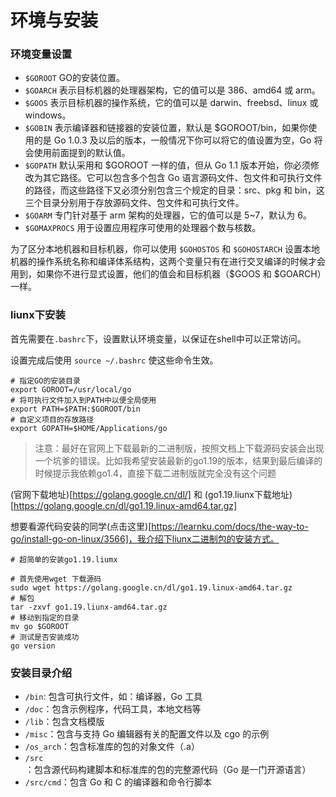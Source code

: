 # 环境与安装

### 环境变量设置

- `$GOROOT` GO的安装位置。
- `$GOARCH` 表示目标机器的处理器架构，它的值可以是 386、amd64 或 arm。
- `$GOOS`   表示目标机器的操作系统，它的值可以是 darwin、freebsd、linux 或 windows。
- `$GOBIN`  表示编译器和链接器的安装位置，默认是 $GOROOT/bin，如果你使用的是 Go 1.0.3 及以后的版本，一般情况下你可以将它的值设置为空，Go 将会使用前面提到的默认值。
- `$GOPATH` 默认采用和 $GOROOT 一样的值，但从 Go 1.1 版本开始，你必须修改为其它路径。它可以包含多个包含 Go 语言源码文件、包文件和可执行文件的路径，而这些路径下又必须分别包含三个规定的目录：src、pkg 和 bin，这三个目录分别用于存放源码文件、包文件和可执行文件。
- `$GOARM` 专门针对基于 arm 架构的处理器，它的值可以是 5~7，默认为 6。
- `$GOMAXPROCS` 用于设置应用程序可使用的处理器个数与核数。

为了区分本地机器和目标机器，你可以使用 `$GOHOSTOS` 和 `$GOHOSTARCH` 设置本地机器的操作系统名称和编译体系结构，这两个变量只有在进行交叉编译的时候才会用到，如果你不进行显式设置，他们的值会和目标机器（$GOOS 和 $GOARCH）一样。

### liunx下安装

首先需要在`.bashrc`下，设置默认环境变量，以保证在shell中可以正常访问。

设置完成后使用 `source ~/.bashrc` 使这些命令生效。

```shell
# 指定GO的安装目录
export GOROOT=/usr/local/go
# 将可执行文件加入到PATH中以便全局使用
export PATH=$PATH:$GOROOT/bin
# 自定义项目的存放路径
export GOPATH=$HOME/Applications/go
```

> 注意：最好在官网上下载最新的二进制版，按照文档上下载源码安装会出现一个坑爹的错误。比如我希望安装最新的go1.19的版本，结果到最后编译的时候提示我依赖go1.4，直接下载二进制版就完全没有这个问题

(官网下载地址)[https://golang.google.cn/dl/] 和 (go1.19.liunx下载地址)[https://golang.google.cn/dl/go1.19.linux-amd64.tar.gz]

想要看源代码安装的同学(点击这里)[https://learnku.com/docs/the-way-to-go/install-go-on-linux/3566]，我介绍下liunx二进制包的安装方式。

```shell
# 超简单的安装go1.19.liumx

# 首先使用wget 下载源码
sudo wget https://golang.google.cn/dl/go1.19.linux-amd64.tar.gz
# 解包
tar -zxvf go1.19.liunx-amd64.tar.gz
# 移动到指定的目录
mv go $GOROOT
# 测试是否安装成功
go version
```

### 安装目录介绍

- `/bin`: 包含可执行文件，如：编译器，Go 工具
- `/doc`：包含示例程序，代码工具，本地文档等
- `/lib`：包含文档模版
- `/misc`：包含与支持 Go 编辑器有关的配置文件以及 cgo 的示例
- `/os_arch`：包含标准库的包的对象文件（.a）
- `/src`：包含源代码构建脚本和标准库的包的完整源代码（Go 是一门开源语言）
- `/src/cmd`：包含 Go 和 C 的编译器和命令行脚本

